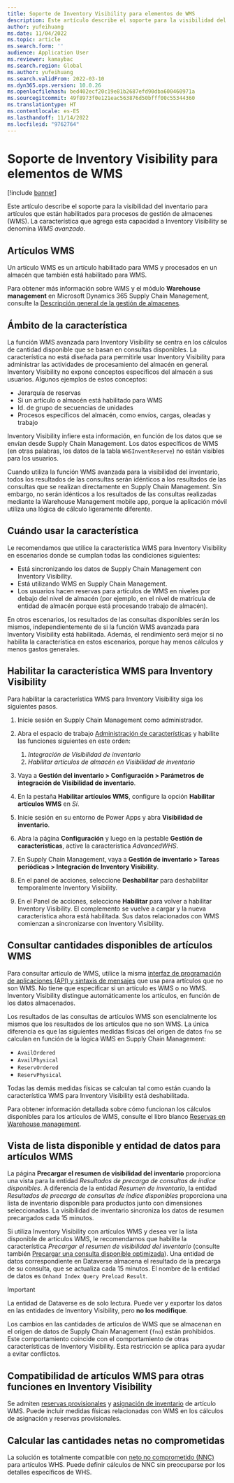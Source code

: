```yaml
---
title: Soporte de Inventory Visibility para elementos de WMS
description: Este artículo describe el soporte para la visibilidad del inventario para artículos que están habilitados para procesos de gestión de almacenes (artículos WMS).
author: yufeihuang
ms.date: 11/04/2022
ms.topic: article
ms.search.form: ''
audience: Application User
ms.reviewer: kamaybac
ms.search.region: Global
ms.author: yufeihuang
ms.search.validFrom: 2022-03-10
ms.dyn365.ops.version: 10.0.26
ms.openlocfilehash: bed402ecf20c19e81b2687efd90dba600460971a
ms.sourcegitcommit: 49f8973f0e121eac563876d50bfff00c55344360
ms.translationtype: HT
ms.contentlocale: es-ES
ms.lasthandoff: 11/14/2022
ms.locfileid: "9762764"
---
```

# <a name="inventory-visibility-support-for-wms-items"></a>Soporte de Inventory Visibility para elementos de WMS

[!include [banner](../includes/banner.md)]

Este artículo describe el soporte para la visibilidad del inventario para artículos que están habilitados para procesos de gestión de almacenes (WMS). La característica que agrega esta capacidad a Inventory Visibility se denomina *WMS avanzado*.

## <a name="wms-items"></a>Artículos WMS

Un artículo WMS es un artículo habilitado para WMS y procesados en un almacén que también está habilitado para WMS.

Para obtener más información sobre WMS y el módulo **Warehouse management** en Microsoft Dynamics 365 Supply Chain Management, consulte la [Descripción general de la gestión de almacenes](../warehousing/warehouse-management-overview.md).

## <a name="scope-of-the-feature"></a>Ámbito de la característica

La función WMS avanzada para Inventory Visibility se centra en los cálculos de cantidad disponible que se basan en consultas disponibles. La característica no está diseñada para permitirle usar Inventory Visibility para administrar las actividades de procesamiento del almacén en general. Inventory Visibility no expone conceptos específicos del almacén a sus usuarios. Algunos ejemplos de estos conceptos:

- Jerarquía de reservas
- Si un artículo o almacén está habilitado para WMS
- Id. de grupo de secuencias de unidades
- Procesos específicos del almacén, como envíos, cargas, oleadas y trabajo

Inventory Visibility infiere esta información, en función de los datos que se envían desde Supply Chain Management. Los datos específicos de WMS (en otras palabras, los datos de la tabla `WHSInventReserve`) no están visibles para los usuarios.

Cuando utiliza la función WMS avanzada para la visibilidad del inventario, todos los resultados de las consultas serán idénticos a los resultados de las consultas que se realizan directamente en Supply Chain Management. Sin embargo, no serán idénticos a los resultados de las consultas realizadas mediante la Warehouse Management mobile app, porque la aplicación móvil utiliza una lógica de cálculo ligeramente diferente.

## <a name="when-to-use-the-feature"></a>Cuándo usar la característica

Le recomendamos que utilice la característica WMS para Inventory Visibility en escenarios donde se cumplan todas las condiciones siguientes:

- Está sincronizando los datos de Supply Chain Management con Inventory Visibility.
- Está utilizando WMS en Supply Chain Management.
- Los usuarios hacen reservas para artículos de WMS en niveles por debajo del nivel de almacén (por ejemplo, en el nivel de matrícula de entidad de almacén porque está procesando trabajo de almacén).

En otros escenarios, los resultados de las consultas disponibles serán los mismos, independientemente de si la función WMS avanzada para Inventory Visibility está habilitada. Además, el rendimiento será mejor si no habilita la característica en estos escenarios, porque hay menos cálculos y menos gastos generales.

## <a name="enable-the-wms-feature-for-inventory-visibility"></a>Habilitar la característica WMS para Inventory Visibility

Para habilitar la característica WMS para Inventory Visibility siga los siguientes pasos.

1. Inicie sesión en Supply Chain Management como administrador.
1. Abra el espacio de trabajo [Administración de características](../../fin-ops-core/fin-ops/get-started/feature-management/feature-management-overview.md) y habilite las funciones siguientes en este orden:

    1. *Integración de Visibilidad de inventario*
    1. *Habilitar artículos de almacén en Visibilidad de inventario*

1. Vaya a **Gestión del inventario \> Configuración \> Parámetros de integración de Visibilidad de inventario**.
1. En la pestaña **Habilitar artículos WMS**, configure la opción **Habilitar artículos WMS** en *Sí*.
1. Inicie sesión en su entorno de Power Apps y abra **Visibilidad de inventario**.
1. Abra la página **Configuración** y luego en la pestable **Gestión de características**, active la característica *AdvancedWHS*.
1. En Supply Chain Management, vaya a **Gestión de inventario \> Tareas periódicas \> Integración de Inventory Visibility**.
1. En el panel de acciones, seleccione **Deshabilitar** para deshabilitar temporalmente Inventory Visibility.
1. En el Panel de acciones, seleccione **Habilitar** para volver a habilitar Inventory Visibility. El complemento se vuelve a cargar y la nueva característica ahora está habilitada. Sus datos relacionados con WMS comienzan a sincronizarse con Inventory Visibility.

## <a name="query-on-hand-quantities-of-wms-items"></a>Consultar cantidades disponibles de artículos WMS

Para consultar artículo de WMS, utilice la misma [interfaz de programación de aplicaciones (API) y sintaxis de mensajes](inventory-visibility-api.md) que usa para artículos que no son WMS. No tiene que especificar si un artículo es WMS o no WMS. Inventory Visibility distingue automáticamente los artículos, en función de los datos almacenados.

Los resultados de las consultas de artículos WMS son esencialmente los mismos que los resultados de los artículos que no son WMS. La única diferencia es que las siguientes medidas físicas del origen de datos `fno` se calculan en función de la lógica WMS en Supply Chain Management:

- `AvailOrdered`
- `AvailPhysical`
- `ReservOrdered`
- `ReservPhysical`

Todas las demás medidas físicas se calculan tal como están cuando la característica WMS para Inventory Visibility está deshabilitada.

Para obtener información detallada sobre cómo funcionan los cálculos disponibles para los artículos de WMS, consulte el libro blanco [Reservas en Warehouse management](https://www.microsoft.com/download/details.aspx?id=43284).

## <a name="on-hand-list-view-and-data-entity-for-wms-items"></a>Vista de lista disponible y entidad de datos para artículos WMS

La página **Precargar el resumen de visibilidad del inventario** proporciona una vista para la entidad *Resultados de precarga de consultas de índice disponibles*. A diferencia de la entidad *Resumen de inventario*, la entidad *Resultados de precarga de consultas de índice disponibles* proporciona una lista de inventario disponible para productos junto con dimensiones seleccionadas. La visibilidad de inventario sincroniza los datos de resumen precargados cada 15 minutos.

Si utiliza Inventory Visibility con artículos WMS y desea ver la lista disponible de artículos WMS, le recomendamos que habilite la característica *Precargar el resumen de visibilidad del inventario* (consulte también [Precargar una consulta disponible optimizada](inventory-visibility-power-platform.md#preload-streamlined-onhand-query)). Una entidad de datos correspondiente en Dataverse almacena el resultado de la precarga de su consulta, que se actualiza cada 15 minutos. El nombre de la entidad de datos es `Onhand Index Query Preload Result`.

> [!IMPORTANT]
> La entidad de Dataverse es de solo lectura. Puede ver y exportar los datos en las entidades de Inventory Visibility, pero **no los modifique**.

Los cambios en las cantidades de artículos de WMS que se almacenan en el origen de datos de Supply Chain Management (`fno`) están prohibidos. Este comportamiento coincide con el comportamiento de otras características de Inventory Visibility. Esta restricción se aplica para ayudar a evitar conflictos.

## <a name="wms-item-compatibility-for-other-functions-in-inventory-visibility"></a>Compatibilidad de artículos WMS para otras funciones en Inventory Visibility

Se admiten [reservas provisionales](inventory-visibility-reservations.md) y [asignación de inventario](inventory-visibility-allocation.md) de artículo WMS. Puede incluir medidas físicas relacionadas con WMS en los cálculos de asignación y reservas provisionales.

## <a name="calculate-available-to-promise-quantities"></a>Calcular las cantidades netas no comprometidas

La solución es totalmente compatible con [neto no comprometido (NNC)](inventory-visibility-available-to-promise.md) para artículos WHS. Puede definir cálculos de NNC sin preocuparse por los detalles específicos de WHS.
